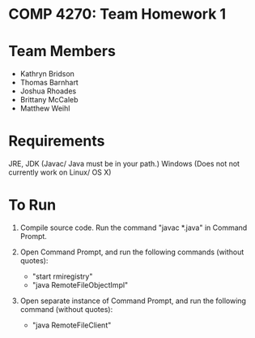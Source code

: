 # COMP 4270: Team Homework 1

# Team Members
* Kathryn Bridson
* Thomas Barnhart
* Joshua Rhoades
* Brittany McCaleb
* Matthew Weihl

# Requirements
JRE, JDK (Javac/ Java must be in your path.)
Windows (Does not not currently work on Linux/ OS X)

# To Run
1) Compile source code. Run the command "javac *.java" in Command Prompt.

2) Open Command Prompt, and run the following commands (without quotes):
	* "start rmiregistry"
	* "java RemoteFileObjectImpl"

3) Open separate instance of Command Prompt, and run the following command (without quotes):
	* "java RemoteFileClient"